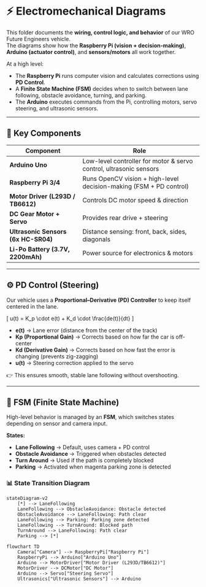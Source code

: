 # ⚡ Electromechanical Diagrams

This folder documents the **wiring, control logic, and behavior** of our WRO Future Engineers vehicle.  
The diagrams show how the **Raspberry Pi (vision + decision-making)**, **Arduino (actuator control)**, and **sensors/motors** all work together.  

At a high level:
- The **Raspberry Pi** runs computer vision and calculates corrections using **PD Control**.  
- A **Finite State Machine (FSM)** decides when to switch between lane following, obstacle avoidance, turning, and parking.  
- The **Arduino** executes commands from the Pi, controlling motors, servo steering, and ultrasonic sensors.  

---

## 🔑 Key Components

| Component                        | Role                                                                 |
|----------------------------------|----------------------------------------------------------------------|
| **Arduino Uno**                  | Low-level controller for motor & servo control, ultrasonic sensors   |
| **Raspberry Pi 3/4**             | Runs OpenCV vision + high-level decision-making (FSM + PD control)   |
| **Motor Driver (L293D / TB6612)**| Controls DC motor speed & direction                                  |
| **DC Gear Motor + Servo**        | Provides rear drive + steering                                       |
| **Ultrasonic Sensors (6x HC-SR04)** | Distance sensing: front, back, sides, diagonals                   |
| **Li-Po Battery (3.7V, 2200mAh)**| Power source for electronics & motors                                |

---

## ⚙️ PD Control (Steering)

Our vehicle uses a **Proportional–Derivative (PD) Controller** to keep itself centered in the lane.

\[
u(t) = K_p \cdot e(t) + K_d \cdot \frac{de(t)}{dt}
\]

- **e(t)** → Lane error (distance from the center of the track)  
- **Kp (Proportional Gain)** → Corrects based on how far the car is off-center  
- **Kd (Derivative Gain)** → Corrects based on how fast the error is changing (prevents zig-zagging)  
- **u(t)** → Steering correction applied to the servo  

👉 This ensures smooth, stable lane following without overshooting.

---

## 🧩 FSM (Finite State Machine)

High-level behavior is managed by an **FSM**, which switches states depending on sensor and camera input.

**States:**
- **Lane Following** → Default, uses camera + PD control  
- **Obstacle Avoidance** → Triggered when obstacles detected  
- **Turn Around** → Used if the path is completely blocked  
- **Parking** → Activated when magenta parking zone is detected  

### 📊 State Transition Diagram
```mermaid
stateDiagram-v2
    [*] --> LaneFollowing
    LaneFollowing --> ObstacleAvoidance: Obstacle detected
    ObstacleAvoidance --> LaneFollowing: Path clear
    LaneFollowing --> Parking: Parking zone detected
    LaneFollowing --> TurnAround: Blocked path
    TurnAround --> LaneFollowing: Path clear
    Parking --> [*]

flowchart TD
    Camera["Camera"] --> RaspberryPi["Raspberry Pi"]
    RaspberryPi --> Arduino["Arduino Uno"]
    Arduino --> MotorDriver["Motor Driver (L293D/TB6612)"]
    MotorDriver --> DCMotor["DC Motor"]
    Arduino --> Servo["Steering Servo"]
    Ultrasonics["Ultrasonic Sensors"] --> Arduino
